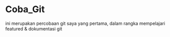 # Coba_Git

ini merupakan percobaan git saya yang pertama, dalam rangka mempelajari featured & dokumentasi git 
